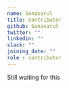 ```yaml
---
name: Sonasarul
title: Contributor
github: Sonasarul
twitter: ""
linkedin: ""
slack: ""
joining_date: ""
role : contributor
---
```


Still waiting for this
